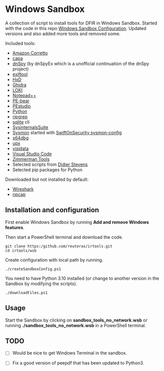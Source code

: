 # Windows Sandbox

A collection of script to install tools for DFIR in Windows Sandbox. Started with the code in this repo [Windows Sandbox Configuration][wsc]. Updated versions and also added more tools and removed some. 

Included tools:

- [Amazon Corretto][amc]
- [capa][cap]
- [dnSpy][dns] (by dnSpyEx which is a unofficial continuation of the dnSpy project)
- [exiftool][ext]
- [HxD][hxd]
- [Ghidra][ghi]
- [LOKI][lok]
- [Notepad++][not]
- [PE-bear][peb]
- [PEstudio][pes]
- [Python][pyt]
- [ripgrep][rip]
- [sqlite][sql] cli
- [SysinternalsSuite][syi]
- [Sysmon][sym] started with [SwiftOnSecurity sysmon-config][sws]
- [x64dbg][xdb]
- [upx][upx]
- [visidata][vis]
- [Visual Studio Code][vsc]
- [Zimmerman Tools][zim]
- Selected scripts from [Didier Stevens][dis]
- Selected pip packages for Python

Downloaded but not installed by default:

- [Wireshark][wis]
- [npcap][npc]

## Installation and configuration

First enable Windows Sandbox by running **Add and remove Windows features**.

Then start a PowerShell terminal and download the code.

	git clone https:/github.com/reuteras/irtools.git
	cd irtools/wsb

Create configuration with local path by running.

	./createSandboxConfig.ps1

You need to have Python 3.10 installed (or change to another version in the Sandbox by modifying the scripts).

	./downloadFiles.ps1

## Usage

Start the Sandbox by clicking on **sandbox_tools_no_network.wsb** or running **./sandbox_tools_no_network.wsb** in a PowerShell terminal.

## TODO

- [ ] Would be nice to get Windows Terminal in the sandbox.
- [ ] Fix a good version of peepdf that has been updated to Python3.

  [amc]: https://docs.aws.amazon.com/corretto/
  [cap]: https://github.com/mandiant/capa
  [dis]: https://github.com/DidierStevens/DidierStevensSuite
  [dns]: https://github.com/dnSpyEx/dnSpy
  [ext]: https://exiftool.org/
  [hxd]: https://mh-nexus.de/
  [ghi]: https://github.com/NationalSecurityAgency/ghidra
  [lok]: https://github.com/Neo23x0/Loki
  [not]: https://notepad-plus-plus.org/
  [npc]: https://npcap.com/
  [peb]: https://github.com/hasherezade/pe-bear
  [pes]: https://www.winitor.com/
  [pyt]: https://python.org/
  [rip]: https://github.com/BurntSushi/ripgrep
  [sql]: https://sqlite.org/
  [sws]: https://github.com/SwiftOnSecurity/sysmon-config
  [syi]: https://learn.microsoft.com/en-us/sysinternals/
  [sym]: https://learn.microsoft.com/en-us/sysinternals/downloads/sysmon
  [upx]: https://github.com/upx/upx
  [vis]: https://www.visidata.org/
  [vsc]: https://code.visualstudio.com/
  [wis]: https://wireshark.org/
  [wsc]: https://github.com/firefart/sandbox
  [xdb]: https://x64dbg.com/
  [zim]: https://github.com/EricZimmerman

